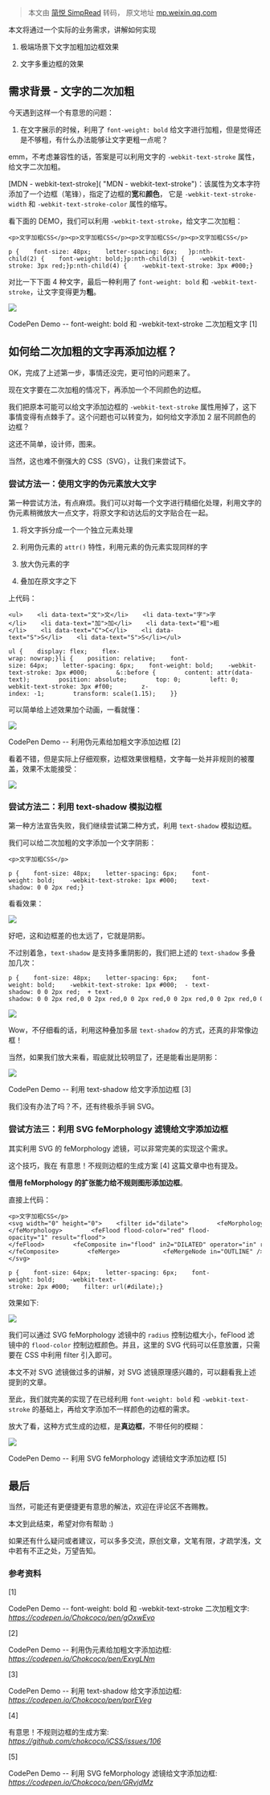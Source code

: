 > 本文由 [简悦 SimpRead](http://ksria.com/simpread/) 转码， 原文地址 [mp.weixin.qq.com](https://mp.weixin.qq.com/s/WlRUmzIJHppcibRx77bi-A)

本文将通过一个实际的业务需求，讲解如何实现

1.  极端场景下文字加粗加边框效果
    
2.  文字多重边框的效果
    

需求背景 - 文字的二次加粗
--------------

今天遇到这样一个有意思的问题：

1.  在文字展示的时候，利用了 `font-weight: bold` 给文字进行加粗，但是觉得还是不够粗，有什么办法能够让文字更粗一点呢？
    

emm，不考虑兼容性的话，答案是可以利用文字的 `-webkit-text-stroke` 属性，给文字二次加粗。

[MDN - webkit-text-stroke]( "MDN - webkit-text-stroke")：该属性为文本字符添加了一个边框（笔锋），指定了边框的**宽**和**颜色**， 它是 `-webkit-text-stroke-width` 和 `-webkit-text-stroke-color` 属性的缩写。

看下面的 DEMO，我们可以利用 `-webkit-text-stroke`，给文字二次加粗：

```
<p>文字加粗CSS</p><p>文字加粗CSS</p><p>文字加粗CSS</p><p>文字加粗CSS</p>
```

```
p {    font-size: 48px;    letter-spacing: 6px;   }p:nth-child(2) {    font-weight: bold;}p:nth-child(3) {    -webkit-text-stroke: 3px red;}p:nth-child(4) {    -webkit-text-stroke: 3px #000;}
```

对比一下下面 4 种文字，最后一种利用了 `font-weight: bold` 和 `-webkit-text-stroke`，让文字变得更为**粗**。

![](https://mmbiz.qpic.cn/mmbiz_png/SMw0rcHsoNKIDXcKzY9fPra46uzwafg5q14ubFicrrvY1q6waRarYhUnQw2Sur9TtnzGQ3OCa1kibq5Oozibwbnrg/640?wx_fmt=png)

CodePen Demo -- font-weight: bold 和 -webkit-text-stroke 二次加粗文字 [1]  

如何给二次加粗的文字再添加边框？
----------------

OK，完成了上述第一步，事情还没完，更可怕的问题来了。

现在文字要在二次加粗的情况下，再添加一个不同颜色的边框。

我们把原本可能可以给文字添加边框的 `-webkit-text-stroke` 属性用掉了，这下事情变得有点棘手了。这个问题也可以转变为，如何给文字添加 2 层不同颜色的边框？

这还不简单，设计师，图来。

当然，这也难不倒强大的 CSS（SVG），让我们来尝试下。

### 尝试方法一：使用文字的伪元素放大文字

第一种尝试方法，有点麻烦。我们可以对每一个文字进行精细化处理，利用文字的伪元素稍微放大一点文字，将原文字和访达后的文字贴合在一起。

1.  将文字拆分成一个一个独立元素处理
    
2.  利用伪元素的 `attr()` 特性，利用元素的伪元素实现同样的字
    
3.  放大伪元素的字
    
4.  叠加在原文字之下
    

上代码：

```
<ul>    <li data-text="文">文</li>    <li data-text="字">字</li>    <li data-text="加">加</li>    <li data-text="粗">粗</li>    <li data-text="C">C</li>    <li data-text="S">S</li>    <li data-text="S">S</li></ul>
```

```
ul {    display: flex;    flex-wrap: nowrap;}li {    position: relative;    font-size: 64px;    letter-spacing: 6px;    font-weight: bold;    -webkit-text-stroke: 3px #000;        &::before {        content: attr(data-text);        position: absolute;        top: 0;        left: 0;        bottom: 0;        right: 0;        color: red;        -webkit-text-stroke: 3px #f00;        z-index: -1;        transform: scale(1.15);    }}
```

可以简单给上述效果加个动画，一看就懂：

![](https://mmbiz.qpic.cn/mmbiz_gif/SMw0rcHsoNKIDXcKzY9fPra46uzwafg5vzQglra5JhXLBHeKFjyQg58rObnMx2Bb1c3bDG6AS3lakb16RaQWeg/640?wx_fmt=gif)

CodePen Demo -- 利用伪元素给加粗文字添加边框 [2]  

看着不错，但是实际上仔细观察，边框效果很粗糙，文字每一处并非规则的被覆盖，效果不太能接受：

![](https://mmbiz.qpic.cn/mmbiz_png/SMw0rcHsoNKIDXcKzY9fPra46uzwafg5K3749kaUHfLic2iak1k769mjzIxPw5oPt0Wmia7gibDbJslO1yuUXHejyw/640?wx_fmt=png)

### 尝试方法二：利用 text-shadow 模拟边框  

第一种方法宣告失败，我们继续尝试第二种方式，利用 `text-shadow` 模拟边框。

我们可以给二次加粗的文字添加一个文字阴影：

```
<p>文字加粗CSS</p>
```

```
p {    font-size: 48px;    letter-spacing: 6px;    font-weight: bold;    -webkit-text-stroke: 1px #000;    text-shadow: 0 0 2px red;}
```

看看效果：

![](https://mmbiz.qpic.cn/mmbiz_png/SMw0rcHsoNKIDXcKzY9fPra46uzwafg5bcQ7bm8z7nYM0bNtNbaQ8DQmFpbkzfhiboGcdbHXOQggeiawianEZnq5A/640?wx_fmt=png)

好吧，这和边框差的也太远了，它就是阴影。

不过别着急，`text-shadow` 是支持多重阴影的，我们把上述的 `text-shadow` 多叠加几次：

```
p {    font-size: 48px;    letter-spacing: 6px;    font-weight: bold;    -webkit-text-stroke: 1px #000;  - text-shadow: 0 0 2px red;  + text-shadow: 0 0 2px red,0 0 2px red,0 0 2px red,0 0 2px red,0 0 2px red,0 0 2px red,0 0 2px red,0 0 2px red,0 0 2px red,0 0 2px red;}
```

![](https://mmbiz.qpic.cn/mmbiz_png/SMw0rcHsoNKIDXcKzY9fPra46uzwafg5aTiawZLMS2VONgWvGsRLGtvFicsoTL1ianhQkY1z0KcnVocPhou8ba0jA/640?wx_fmt=png)

Wow，不仔细看的话，利用这种叠加多层 `text-shadow` 的方式，还真的非常像边框！  

当然，如果我们放大来看，瑕疵就比较明显了，还是能看出是阴影：

![](https://mmbiz.qpic.cn/mmbiz_png/SMw0rcHsoNKIDXcKzY9fPra46uzwafg5kJ2GGbw77jhLWEMiclt6wYibrRdjs9cjhSicleUpicOqaFHTclEpMVxI5A/640?wx_fmt=png)

CodePen Demo -- 利用 text-shadow 给文字添加边框 [3]  

我们没有办法了吗？不，还有终极杀手锏 SVG。

### 尝试方法三：利用 SVG feMorphology 滤镜给文字添加边框

其实利用 SVG 的 feMorphology 滤镜，可以非常完美的实现这个需求。

这个技巧，我在 有意思！不规则边框的生成方案 [4] 这篇文章中也有提及。

**借用 feMorphology 的扩张能力给不规则图形添加边框**。

直接上代码：

```
<p>文字加粗CSS</p><svg width="0" height="0">    <filter id="dilate">        <feMorphology in="SourceAlpha" result="DILATED" operator="dilate" radius="2"></feMorphology>        <feFlood flood-color="red" flood-opacity="1" result="flood"></feFlood>        <feComposite in="flood" in2="DILATED" operator="in" result="OUTLINE"></feComposite>        <feMerge>            <feMergeNode in="OUTLINE" />            <feMergeNode in="SourceGraphic" />        </feMerge>    </filter></svg>
```

```
p {    font-size: 64px;    letter-spacing: 6px;    font-weight: bold;    -webkit-text-stroke: 2px #000;    filter: url(#dilate);}
```

效果如下:

![](https://mmbiz.qpic.cn/mmbiz_png/SMw0rcHsoNKIDXcKzY9fPra46uzwafg5kJENqGj0NuXrZibTgKy2NoGK8bHLdRxtvZYYDDW33wqY0KU6c8fzaZA/640?wx_fmt=png)

我们可以通过 SVG feMorphology 滤镜中的 `radius` 控制边框大小，feFlood 滤镜中的 `flood-color` 控制边框颜色。并且，这里的 SVG 代码可以任意放置，只需要在 CSS 中利用 filter 引入即可。  

本文不对 SVG 滤镜做过多的讲解，对 SVG 滤镜原理感兴趣的，可以翻看我上述提到的文章。

至此，我们就完美的实现了在已经利用 `font-weight: bold` 和 `-webkit-text-stroke` 的基础上，再给文字添加不一样颜色的边框的需求。

放大了看，这种方式生成的边框，是**真边框**，不带任何的模糊：

![](https://mmbiz.qpic.cn/mmbiz_png/SMw0rcHsoNKIDXcKzY9fPra46uzwafg5GvE1IWf0b6oH1P3Csdv7jgkkzEkeF2oV5xK3FzZJLF4rWX1FD0Y2XQ/640?wx_fmt=png)

CodePen Demo -- 利用 SVG feMorphology 滤镜给文字添加边框 [5]  

最后
--

当然，可能还有更便捷更有意思的解法，欢迎在评论区不吝赐教。

本文到此结束，希望对你有帮助 :)

如果还有什么疑问或者建议，可以多多交流，原创文章，文笔有限，才疏学浅，文中若有不正之处，万望告知。

### 参考资料

[1]

CodePen Demo -- font-weight: bold 和 -webkit-text-stroke 二次加粗文字: _https://codepen.io/Chokcoco/pen/gOxwEvo_

[2]

CodePen Demo -- 利用伪元素给加粗文字添加边框: _https://codepen.io/Chokcoco/pen/ExvgLNm_

[3]

CodePen Demo -- 利用 text-shadow 给文字添加边框: _https://codepen.io/Chokcoco/pen/porEVeg_

[4]

有意思！不规则边框的生成方案: _https://github.com/chokcoco/iCSS/issues/106_

[5]

CodePen Demo -- 利用 SVG feMorphology 滤镜给文字添加边框: _https://codepen.io/Chokcoco/pen/GRvjdMz_